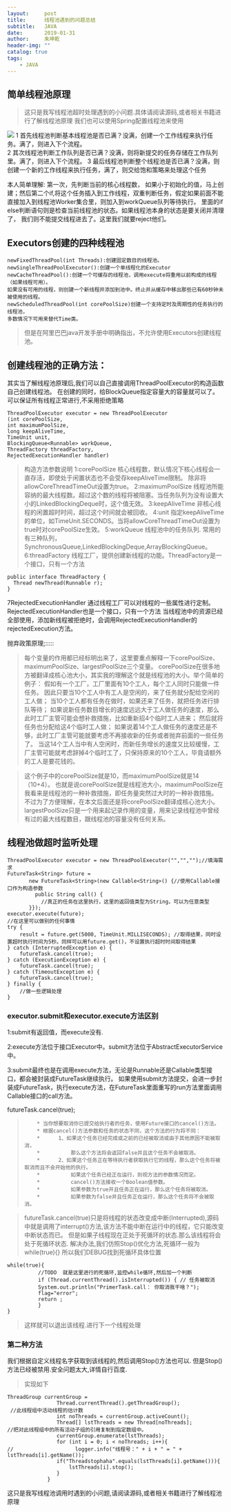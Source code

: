 ```yaml
---
layout:     post
title:      线程池遇到的问题总结
subtitle:   JAVA
date:       2019-01-31
author:     朱坤乾
header-img: ""
catalog: true
tags:
    - JAVA
---
```

##  简单线程池原理
>这只是我写线程池超时处理遇到的小问题.具体请阅读源码,或者相关书籍进行了解线程池原理
>我们也可以使用Spring配置线程池来使用

![](https://img-blog.csdn.net/20170618213838961?watermark/2/text/aHR0cDovL2Jsb2cuY3Nkbi5uZXQvdTAxMTI0MDg3Nw==/font/5a6L5L2T/fontsize/400/fill/I0JBQkFCMA==/dissolve/70/gravity/SouthEast)
1 首先线程池判断基本线程池是否已满？没满，创建一个工作线程来执行任务。满了，则进入下个流程。  
2 其次线程池判断工作队列是否已满？没满，则将新提交的任务存储在工作队列里。满了，则进入下个流程。
3 最后线程池判断整个线程池是否已满？没满，则创建一个新的工作线程来执行任务，满了，则交给饱和策略来处理这个任务

本人简单理解:
第一次，先判断当前的核心线程数，
如果小于初始化的值，马上创建；然后第二个if,将这个任务插入到工作线程，双重判断任务，假定如果前面不能直接加入到线程池Worker集合里，则加入到workQueue队列等待执行。
里面的if else判断语句则是检查当前线程池的状态。如果线程池本身的状态是要关闭并清理了，
我们则不能提交线程进去了。这里我们就要reject他们。

##  Executors创建的四种线程池
    newFixedThreadPool(int Threads):创建固定数目的线程池。
    newSingleThreadPoolExecutor():创建一个单线程化的Executor
    newCacheThreadPool():创建一个可缓存的线程池，调用execute将重用以前构成的线程（如果线程可用）。
    如果没有可用的线程，则创建一个新线程并添加到池中。终止并从缓存中移出那些已有60秒钟未被使用的线程。
    newScheduledThreadPool(int corePoolSize)创建一个支持定时及周期性的任务执行的线程池，
    多数情况下可用来替代Time类。
	
>但是在阿里巴巴java开发手册中明确指出，不允许使用Executors创建线程池。

##  创建线程池的正确方法：
其实当了解线程池原理后,我们可以自己直接调用ThreadPoolExecutor的构造函数自己创建线程池。
在创建的同时，给BlockQueue指定容量大的容量就可以了。可以保证所有线程正常进行,不采用拒绝策略
```
ThreadPoolExecutor executor = new ThreadPoolExecutor
(int corePoolSize, 
int maximumPoolSize, 
long keepAliveTime, 
TimeUnit unit, 
BlockingQueue<Runnable> workQueue, 
ThreadFactory threadFactory, 
RejectedExecutionHandler handler)
```
>构造方法参数说明
1:corePoolSize
核心线程数，默认情况下核心线程会一直存活，即使处于闲置状态也不会受存keepAliveTime限制。
除非将allowCoreThreadTimeOut设置为true。
2:maximumPoolSize
线程池所能容纳的最大线程数。超过这个数的线程将被阻塞。当任务队列为没有设置大小的LinkedBlockingDeque时，这个值无效。
3:keepAliveTime
非核心线程的闲置超时时间，超过这个时间就会被回收。
4:unit
指定keepAliveTime的单位，如TimeUnit.SECONDS。当将allowCoreThreadTimeOut设置为true时对corePoolSize生效。
5:workQueue
线程池中的任务队列.
常用的有三种队列，SynchronousQueue,LinkedBlockingDeque,ArrayBlockingQueue。
6:threadFactory
线程工厂，提供创建新线程的功能。ThreadFactory是一个接口，只有一个方法
```
public interface ThreadFactory {
  Thread newThread(Runnable r);
}
```

7RejectedExecutionHandler
通过线程工厂可以对线程的一些属性进行定制。
RejectedExecutionHandler也是一个接口，只有一个方法
当线程池中的资源已经全部使用，添加新线程被拒绝时，会调用RejectedExecutionHandler的rejectedExecution方法。

抛弃政策原理;:::::
>每个变量的作用都已经标明出来了，这里要重点解释一下corePoolSize、maximumPoolSize、largestPoolSize三个变量。
>corePoolSize在很多地方被翻译成核心池大小，其实我的理解这个就是线程池的大小。举个简单的例子：
>假如有一个工厂，工厂里面有10个工人，每个工人同时只能做一件任务。
>因此只要当10个工人中有工人是空闲的，来了任务就分配给空闲的工人做；
>当10个工人都有任务在做时，如果还来了任务，就把任务进行排队等待；
>如果说新任务数目增长的速度远远大于工人做任务的速度，那么此时工厂主管可能会想补救措施，比如重新招4个临时工人进来；
>然后就将任务也分配给这4个临时工人做；
>如果说着14个工人做任务的速度还是不够，此时工厂主管可能就要考虑不再接收新的任务或者抛弃前面的一些任务了。
>当这14个工人当中有人空闲时，而新任务增长的速度又比较缓慢，工厂主管可能就考虑辞掉4个临时工了，只保持原来的10个工人，毕竟请额外的工人是要花钱的。

>这个例子中的corePoolSize就是10，而maximumPoolSize就是14（10+4）。
>也就是说corePoolSize就是线程池大小，maximumPoolSize在我看来是线程池的一种补救措施，即任务量突然过大时的一种补救措施。
>不过为了方便理解，在本文后面还是将corePoolSize翻译成核心池大小。
>largestPoolSize只是一个用来起记录作用的变量，用来记录线程池中曾经有过的最大线程数目，跟线程池的容量没有任何关系。

##  线程池做超时监听处理

```
ThreadPoolExecutor executor = new ThreadPoolExecutor("","","");//填海需求
FutureTask<String> future =
       new FutureTask<String>(new Callable<String>() {//使用Callable接口作为构造参数
         public String call() {
           //真正的任务在这里执行，这里的返回值类型为String，可以为任意类型
       }});
executor.execute(future);
//在这里可以做别的任何事情
try {
	result = future.get(5000, TimeUnit.MILLISECONDS); //取得结果，同时设置超时执行时间为5秒。同样可以用future.get()，不设置执行超时时间取得结果
} catch (InterruptedException e) {
	futureTask.cancel(true);
} catch (ExecutionException e) {
	futureTask.cancel(true);
} catch (TimeoutException e) {
	futureTask.cancel(true);
} finally {
	//做一些逻辑处理
}
```
###  executor.submit和executor.execute方法区别
1:submit有返回值，而execute没有.

2:execute方法位于接口Executor中。submit方法位于AbstractExecutorService中。

3:submit最终也是在调用execute方法，无论是Runnable还是Callable类型接口，都会被封装成FutureTask继续执行。
如果使用submit方法提交，会进一步封装成FutureTask，执行execute方法，在FutureTask里面重写的run方法里面调用Callable接口的call方法。

futureTask.cancel(true);

>         * 当你想要取消你已提交给执行者的任务，使用Future接口的cancel()方法。
>         * 根据cancel()方法参数和任务的状态不同，这个方法的行为将不同：
>         *      1、如果这个任务已经完成或之前的已经被取消或由于其他原因不能被取消，
>         *          那么这个方法将会返回false并且这个任务不会被取消。
>         *      2、如果这个任务正在等待执行者获取执行它的线程，那么这个任务将被取消而且不会开始他的执行。
>         *          如果这个任务已经正在运行，则视方法的参数情况而定。
>         *          cancel()方法接收一个Boolean值参数。
>         *          如果参数为true并且任务正在运行，那么这个任务将被取消。
>         *          如果参数为false并且任务正在运行，那么这个任务将不会被取消。

>futureTask.cancel(true)只是将线程的状态改变成中断(Interrupted),源码中就是调用了interrupt()方法,该方法不能中断在运行中的线程，它只能改变中断状态而已。
>但是如果子线程现在正处于死循环的状态.那么该线程将会处于死循环状态.
>解决办法,我们仿照Stop()优化方法,死循环一般为while(true){}
>所以我们DEBUG找到死循环具体位置

```
while(true){
		  //TODO  就是这里进行的死循环,监控while循环,然后加一个判断
          if (Thread.currentThread().isInterrupted()) { // 任务被取消
          System.out.println("PrimerTask.call： 你取消我干啥？");
          flag="error";
          return ;
          }
}
```

>这样就可以退出该线程.进行下一个线程处理

###  第二种方法
我们根据自定义线程名字获取到该线程的,然后调用Stop()方法也可以.
但是Stop()方法已经被禁用.安全问题太大,详情自行百度.
>实现如下

```
ThreadGroup currentGroup = 
                Thread.currentThread().getThreadGroup();
 //此线程组中活动线程的估计数
                int noThreads = currentGroup.activeCount();
                Thread[] lstThreads = new Thread[noThreads];
//把对此线程组中的所有活动子组的引用复制到指定数组中。
                currentGroup.enumerate(lstThreads);
                for (int i = 0; i < noThreads; i++){
//                    logger.info("线程号：" + i + " = " + lstThreads[i].getName());
                if("Threadstophaha".equals(lstThreads[i].getName())){
                    lstThreads[i].stop();
                }
             }
```



这只是我写线程池调用时遇到的小问题,请阅读源码,或者相关书籍进行了解线程池原理